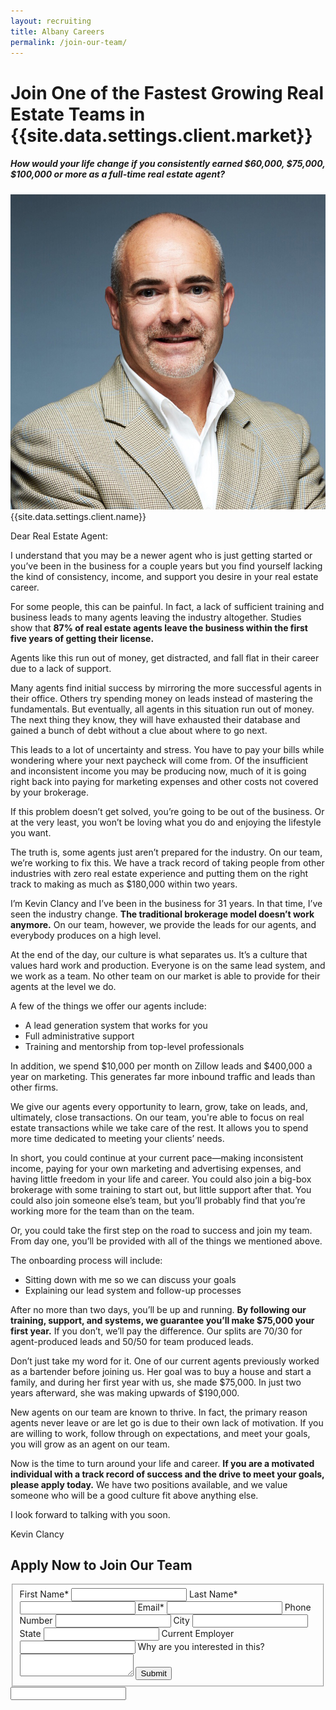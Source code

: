 ```yaml
---
layout: recruiting
title: Albany Careers
permalink: /join-our-team/
---
```


<div class="recruiting-page">
<h1 class="join-us">Join One of the Fastest Growing Real Estate Teams in {{site.data.settings.client.market}}</h1>
<h5 class="join-us-subtitle">How would your life change if you consistently earned $60,000, $75,000, $100,000 or more as a full-time real estate agent?</h5>
<div class="recruiting-photo">
<span class="client-image-container">
<img src="/img/headshot.jpg" alt="{{site.data.settings.client.name}}" class="client-image"/>
</span>
<figcaption class="caption">{{site.data.settings.client.name}}</figcaption>
</div>


<p>Dear Real Estate Agent:</p>

<p>I understand that you may be a newer agent who is just getting started or you’ve been in the business for a couple years but you find yourself lacking the kind of consistency, income, and support you desire in your real estate career.</p>

<p>For some people, this can be painful. In fact, a lack of sufficient training and business leads to many agents leaving the industry altogether. Studies show that <strong>87% of real estate agents leave the business within the first five years of getting their license.</strong></p>

<p>Agents like this run out of money, get distracted, and fall flat in their career due to a lack of support.</p>

<p>Many agents find initial success by mirroring the more successful agents in their office. Others try spending money on leads instead of mastering the fundamentals. But eventually, all agents in this situation run out of money. The next thing they know, they will have exhausted their database and gained a bunch of debt without a clue about where to go next.</p>

<p>This leads to a lot of uncertainty and stress. You have to pay your bills while wondering where your next paycheck will come from. Of the insufficient and inconsistent income you may be producing now, much of it is going right back into paying for marketing expenses and other costs not covered by your brokerage.</p>

<p>If this problem doesn’t get solved, you’re going to be out of the business. Or at the very least, you won’t be loving what you do and enjoying the lifestyle you want.</p>

<p>The truth is, some agents just aren’t prepared for the industry. On our team, we’re working to fix this. We have a track record of taking people from other industries with zero real estate experience and putting them on the right track to making as much as $180,000 within two years.</p>

<p>I’m Kevin Clancy and I’ve been in the business for 31 years. In that time, I’ve seen the industry change. <strong>The traditional brokerage model doesn’t work anymore.</strong> On our team, however, we provide the leads for our agents, and everybody produces on a high level.</p>

<p>At the end of the day, our culture is what separates us. It’s a culture that values hard work and production. Everyone is on the same lead system, and we work as a team. No other team on our market is able to provide for their agents at the level we do.</p>

<p>A few of the things we offer our agents include:
<ul class="indent">
<li>A lead generation system that works for you</li>
<li>Full administrative support</li>
<li>Training and mentorship from top-level professionals</li>
</ul></p>

<p>In addition, we spend $10,000 per month on Zillow leads and $400,000 a year on marketing. This generates far more inbound traffic and leads than other firms.</p>

<p>We give our agents every opportunity to learn, grow, take on leads, and, ultimately, close transactions. On our team, you're able to focus on real estate transactions while we take care of the rest. It allows you to spend more time dedicated to meeting your clients’ needs.</p>

<p>In short, you could continue at your current pace—making inconsistent income, paying for your own marketing and advertising expenses, and having little freedom in your life and career. You could also join a big-box brokerage with some training to start out, but little support after that. You could also join someone else’s team, but you’ll probably find that you’re working more for the team than on the team.</p>

<p>Or, you could take the first step on the road to success and join my team. From day one, you’ll be provided with all of the things we mentioned above.</p>

<p>The onboarding process will include:
<ul class="indent">
<li>Sitting down with me so we can discuss your goals </li>
<li>Explaining our lead system and follow-up processes </li>
</ul></p>

<p>After no more than two days, you’ll be up and running. <strong>By following our training, support, and systems, we guarantee you’ll make $75,000 your first year.</strong> If you don’t, we’ll pay the difference. Our splits are 70/30 for agent-produced leads and 50/50 for team produced leads.</p>

<p>Don’t just take my word for it. One of our current agents previously worked as a bartender before joining us. Her goal was to buy a house and start a family, and during her first year with us, she made $75,000. In just two years afterward, she was making upwards of $190,000.</p>

<p>New agents on our team are known to thrive. In fact, the primary reason agents never leave or are let go is due to their own lack of motivation. If you are willing to work, follow through on expectations, and meet your goals, you will grow as an agent on our team.</p>

<p>Now is the time to turn around your life and career. <strong>If you are a motivated individual with a track record of success and the drive to meet your goals, please apply today.</strong> We have two positions available, and we value someone who will be a good culture fit above anything else.</p>

<p>I look forward to talking with you soon.</p>

<p>Kevin Clancy</p>



<h2 class="recruiting">Apply Now to Join Our Team</h2>

<form method="post" class="home-value cta-forms" action="/thankyou" id="join-our-team-form">
					<fieldset><label for="firstname">First Name*</label> <input type="text" required="" name="firstname" /> <label for="lastname">Last Name*</label> <input type="text" required="" name="lastname" /> <label for="email">Email*</label> <input type="text" name="name" /> <label for="phone">Phone Number </label> <input type="tel" name="phone" />
						<!--base32-c9gq6t9k68pkcd3jcwpp4rbkcmtk4-base32--><label for="city">City </label> <input type="text" name="city" /> <label for="state">State </label> <input type="text" name="state" /> <label for="employer">Current Employer </label> <input type="text" name="employer" /> <label for="message">Why are you interested in this? </label><textarea name="employer"></textarea>
						<button class="g-recaptcha" data-sitekey="6LeZSAoaAAAAAPHSyoiY6C7rlQCnpgHHogqH4hmf" data-callback='onJoinOurTeamSubmit' data-badge="bottomleft">Submit</button></fieldset>
					<!--base32-c9gq6t9k68pk8c9he1t7cxkecdkpedhpe9h6at3me5r7ee1kddhpwx9q71up4tb3f1u6mc3mdcwp6vkg6rw3gc1dc9gq6t9k68-base32-->
					<div class="hidden"><input type="hidden" value="{{site.data.settings.client.email}}" name="_to" /> <input type="hidden" value="Recruiting Contact Request Message From Your Vyral Careers and Training Video Blog" name="_subject" /> <input type="text" name="_gotcha" /></div>
				</form>
